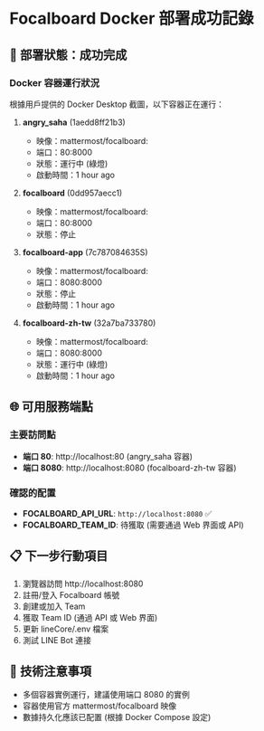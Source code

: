 # Focalboard Docker 部署成功記錄

## 🎉 部署狀態：成功完成

### Docker 容器運行狀況
根據用戶提供的 Docker Desktop 截圖，以下容器正在運行：

1. **angry_saha** (1aedd8ff21b3)
   - 映像：mattermost/focalboard:<none>
   - 端口：80:8000
   - 狀態：運行中 (綠燈)
   - 啟動時間：1 hour ago

2. **focalboard** (0dd957aecc1)
   - 映像：mattermost/focalboard:<none>
   - 端口：80:8000
   - 狀態：停止

3. **focalboard-app** (7c787084635S)
   - 映像：mattermost/focalboard:<none>
   - 端口：8080:8000
   - 狀態：停止
   - 啟動時間：1 hour ago

4. **focalboard-zh-tw** (32a7ba733780)
   - 映像：mattermost/focalboard:<none>
   - 端口：8080:8000
   - 狀態：運行中 (綠燈)
   - 啟動時間：1 hour ago

## 🌐 可用服務端點

### 主要訪問點
- **端口 80**: http://localhost:80 (angry_saha 容器)
- **端口 8080**: http://localhost:8080 (focalboard-zh-tw 容器)

### 確認的配置
- **FOCALBOARD_API_URL**: `http://localhost:8080` ✅
- **FOCALBOARD_TEAM_ID**: 待獲取 (需要通過 Web 界面或 API)

## 📋 下一步行動項目
1. 瀏覽器訪問 http://localhost:8080
2. 註冊/登入 Focalboard 帳號
3. 創建或加入 Team
4. 獲取 Team ID (通過 API 或 Web 界面)
5. 更新 lineCore/.env 檔案
6. 測試 LINE Bot 連接

## 🔧 技術注意事項
- 多個容器實例運行，建議使用端口 8080 的實例
- 容器使用官方 mattermost/focalboard 映像
- 數據持久化應該已配置 (根據 Docker Compose 設定)